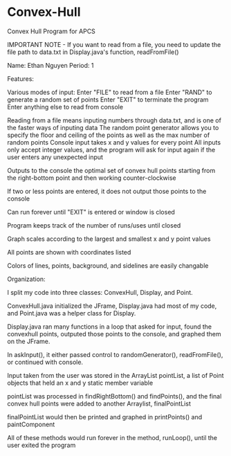 # Convex-Hull
Convex Hull Program for APCS



IMPORTANT NOTE - If you want to read from a file, you need to update the file path to data.txt in Display.java's function, readFromFile()


Name: Ethan Nguyen
Period: 1



Features: 

Various modes of input:
Enter "FILE" to read from a file
Enter "RAND" to generate a random set of points
Enter "EXIT" to terminate the program
Enter anything else to read from console

Reading from a file means inputing numbers through data.txt, and is one of the faster ways of inputing data
The random point generator allows you to specify the floor and ceiling of the points as well as the max number of random points
Console input takes x and y values for every point
All inputs only accept integer values, and the program will ask for input again if the user enters any unexpected input

Outputs to the console the optimal set of convex hull points starting from the right-bottom point and then working counter-clockwise

If two or less points are entered, it does not output those points to the console

Can run forever until "EXIT" is entered or window is closed

Program keeps track of the number of runs/uses until closed

Graph scales according to the largest and smallest x and y point values

All points are shown with coordinates listed

Colors of lines, points, background, and sidelines are easily changable



Organization:

I split my code into three classes: ConvexHull, Display, and Point.

ConvexHull.java initialized the JFrame, Display.java had most of my code, and Point.java was a helper class for Display.

Display.java ran many functions in a loop that asked for input, found the convexhull points, outputed those points to the console, and graphed them on the JFrame.

In askInput(), it either passed control to randomGenerator(), readFromFile(), or continued with console.

Input taken from the user was stored in the ArrayList pointList, a list of Point objects that held an x and y static member variable

pointList was processed in findRightBottom() and findPoints(), and the final convex hull points were added to another Arraylist, finalPointList

finalPointList would then be printed and graphed in printPoints() and paintComponent

All of these methods would run forever in the method, runLoop(), until the user exited the program
